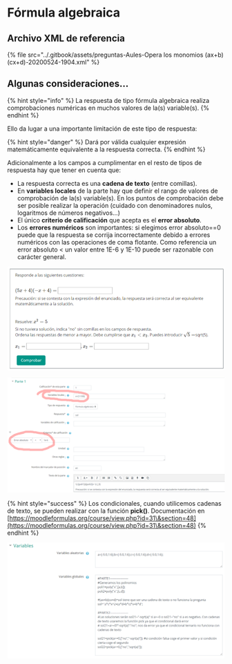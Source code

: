 # Fórmula algebraica

## Archivo XML de referencia

{% file src="../.gitbook/assets/preguntas-Aules-Opera los monomios (ax+b)(cx+d)-20200524-1904.xml" %}

## Algunas consideraciones...

{% hint style="info" %}
La respuesta de tipo fórmula algebraica realiza comprobaciones numéricas en muchos valores de la(s) variable(s).
{% endhint %}

Ello da lugar a una importante limitación de este tipo de respuesta:

{% hint style="danger" %}
Dará por válida cualquier expresión matemáticamente equivalente a la respuesta correcta.
{% endhint %}

Adicionalmente  a los campos a cumplimentar en el resto de tipos de respuesta hay que tener en cuenta que:

* La respuesta correcta es una **cadena de texto** (entre comillas).
* En **variables locales** de la parte hay que definir el rango de valores de comprobación de la(s) variable(s). En los puntos de comprobación debe ser posible realizar la operación (cuidado con denominadores nulos, logaritmos de números negativos...)
* El único **criterio de calificación** que acepta es el **error absoluto**.
* Los **errores numéricos** son importantes: si elegimos error absoluto==0 puede que la respuesta se corrija incorrectamente debido a errores numéricos con las operaciones de coma flotante. Como referencia un error absoluto < un valor entre 1E-6 y 1E-10 puede ser razonable con carácter general.&#x20;

![](<../.gitbook/assets/image (33).png>)

![](<../.gitbook/assets/image (32).png>)

{% hint style="success" %}
Los condicionales, cuando utilicemos cadenas de texto, se pueden realizar con la función **pick()**. Documentación en [https://moodleformulas.org/course/view.php?id=31\&section=48](https://moodleformulas.org/course/view.php?id=31\&section=48)
{% endhint %}

![](<../.gitbook/assets/image (34).png>)
